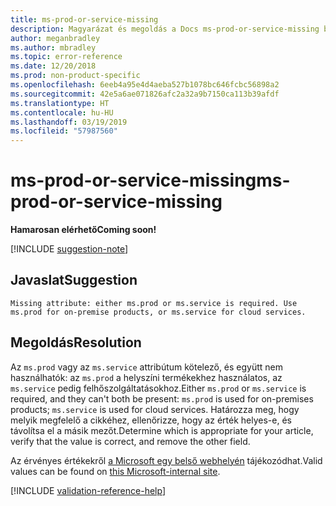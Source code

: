 ```yaml
---
title: ms-prod-or-service-missing
description: Magyarázat és megoldás a Docs ms-prod-or-service-missing buildelési problémájára
author: meganbradley
ms.author: mbradley
ms.topic: error-reference
ms.date: 12/20/2018
ms.prod: non-product-specific
ms.openlocfilehash: 6eeb4a95e4d4aeba527b1078bc646fcbc56898a2
ms.sourcegitcommit: 42e5a6ae071826afc2a32a9b7150ca113b39afdf
ms.translationtype: HT
ms.contentlocale: hu-HU
ms.lasthandoff: 03/19/2019
ms.locfileid: "57987560"
---
```

# <a name="ms-prod-or-service-missing"></a><span data-ttu-id="8d45f-103">ms-prod-or-service-missing</span><span class="sxs-lookup"><span data-stu-id="8d45f-103">ms-prod-or-service-missing</span></span>

<span data-ttu-id="8d45f-104">**Hamarosan elérhető**</span><span class="sxs-lookup"><span data-stu-id="8d45f-104">**Coming soon!**</span></span>

[!INCLUDE [suggestion-note](includes/suggestion-note.md)]

## <a name="suggestion"></a><span data-ttu-id="8d45f-105">Javaslat</span><span class="sxs-lookup"><span data-stu-id="8d45f-105">Suggestion</span></span>

`Missing attribute: either ms.prod or ms.service is required. Use ms.prod for on-premise products, or ms.service for cloud services.`

## <a name="resolution"></a><span data-ttu-id="8d45f-106">Megoldás</span><span class="sxs-lookup"><span data-stu-id="8d45f-106">Resolution</span></span>

<span data-ttu-id="8d45f-107">Az `ms.prod` vagy az `ms.service` attribútum kötelező, és együtt nem használhatók: az `ms.prod` a helyszíni termékekhez használatos, az `ms.service` pedig felhőszolgáltatásokhoz.</span><span class="sxs-lookup"><span data-stu-id="8d45f-107">Either `ms.prod` or `ms.service` is required, and they can't both be present: `ms.prod` is used for on-premises products; `ms.service` is used for cloud services.</span></span> <span data-ttu-id="8d45f-108">Határozza meg, hogy melyik megfelelő a cikkéhez, ellenőrizze, hogy az érték helyes-e, és távolítsa el a másik mezőt.</span><span class="sxs-lookup"><span data-stu-id="8d45f-108">Determine which is appropriate for your article, verify that the value is correct, and remove the other field.</span></span>

<span data-ttu-id="8d45f-109">Az érvényes értékekről [a Microsoft egy belső webhelyén](https://docsmetadatatool.azurewebsites.net/allowlists) tájékozódhat.</span><span class="sxs-lookup"><span data-stu-id="8d45f-109">Valid values can be found on [this Microsoft-internal site](https://docsmetadatatool.azurewebsites.net/allowlists).</span></span>

<!--make sure to add this file to your includes folder and verify the path-->
[!INCLUDE [validation-reference-help](includes/validation-reference-help.md)]